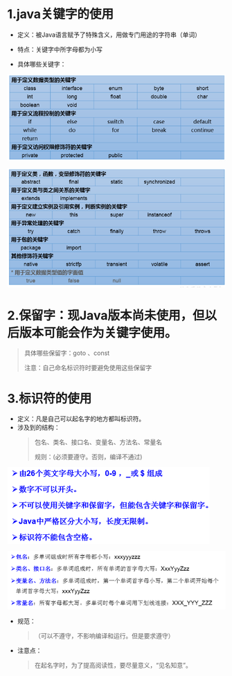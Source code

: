 # 1.java关键字的使用
* 定义：被Java语言赋予了特殊含义，用做专门用途的字符串（单词）

* 特点：关键字中所字母都为小写
* 具体哪些关键字：

![关键字](../Chapter2/img/ch2-1-1.bmp)

![关键字2](../Chapter2/img/ch2-1-2.bmp)

# 2.保留字：现Java版本尚未使用，但以后版本可能会作为关键字使用。

>具体哪些保留字：goto 、const
>
>注意：自己命名标识符时要避免使用这些保留字

# 3.标识符的使用
* 定义：凡是自己可以起名字的地方都叫标识符。
* 涉及到的结构：
   > 包名、类名、接口名、变量名、方法名、常量名
   > 
   > 规则：(必须要遵守。否则，编译不通过)
   
![规则1](../Chapter2/img/ch2-1-3.bmp)

![规范](../Chapter2/img/ch2-1-4.bmp)

* 规范：
   > （可以不遵守，不影响编译和运行。但是要求遵守）

* 注意点： 
   >在起名字时，为了提高阅读性，要尽量意义，“见名知意”。


